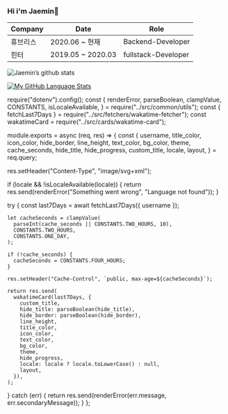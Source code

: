 ### Hi i'm Jaemin👋


| Company | Date | Role |
|--|--|--|
| 휴브리스 | 2020.06 ~ 현재 | Backend-Developer |
| 힌터 | 2019.05 ~ 2020.03 | fullstack-Developer |



![Jaemin’s github stats](https://github-readme-stats.vercel.app/api?username=jaemin-hwang&show_icons=true&theme=radical&count_private=true)



[![My GitHub Language Stats](https://github-readme-stats.vercel.app/api/top-langs/?username=jaemin-hwang&langs_count=5&theme=tokyonight)]()




require("dotenv").config();
const {
  renderError,
  parseBoolean,
  clampValue,
  CONSTANTS,
  isLocaleAvailable,
} = require("../src/common/utils");
const { fetchLast7Days } = require("../src/fetchers/wakatime-fetcher");
const wakatimeCard = require("../src/cards/wakatime-card");

module.exports = async (req, res) => {
  const {
    username,
    title_color,
    icon_color,
    hide_border,
    line_height,
    text_color,
    bg_color,
    theme,
    cache_seconds,
    hide_title,
    hide_progress,
    custom_title,
    locale,
    layout,
  } = req.query;

  res.setHeader("Content-Type", "image/svg+xml");

  if (locale && !isLocaleAvailable(locale)) {
    return res.send(renderError("Something went wrong", "Language not found"));
  }

  try {
    const last7Days = await fetchLast7Days({ username });

    let cacheSeconds = clampValue(
      parseInt(cache_seconds || CONSTANTS.TWO_HOURS, 10),
      CONSTANTS.TWO_HOURS,
      CONSTANTS.ONE_DAY,
    );

    if (!cache_seconds) {
      cacheSeconds = CONSTANTS.FOUR_HOURS;
    }

    res.setHeader("Cache-Control", `public, max-age=${cacheSeconds}`);

    return res.send(
      wakatimeCard(last7Days, {
        custom_title,
        hide_title: parseBoolean(hide_title),
        hide_border: parseBoolean(hide_border),
        line_height,
        title_color,
        icon_color,
        text_color,
        bg_color,
        theme,
        hide_progress,
        locale: locale ? locale.toLowerCase() : null,
        layout,
      }),
    );
  } catch (err) {
    return res.send(renderError(err.message, err.secondaryMessage));
  }
};


